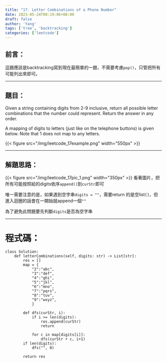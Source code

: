 ```yaml
---
title: "17. Letter Combinations of a Phone Number"
date: 2023-05-24T00:19:06+08:00
draft: false
author: 'Yang'
tags: ['tree', 'backtracking']
categories: ['leetcode']
---
```

## 前言：
這題應該是backtracking寫到現在最簡單的一題，不需要考慮`pop()`，只管把所有可能列出來即可。

---

## 題目：

Given a string containing digits from 2-9 inclusive, return all possible letter combinations that the number could represent. Return the answer in any order.

A mapping of digits to letters (just like on the telephone buttons) is given below. Note that 1 does not map to any letters.
  
{{< figure src="/img/leetcode_17example.png" width="550px" >}}

---

## 解題思路：
{{< figure src="/img/leetcode_17pic_1.png" width="350px" >}}
看著圖片，把所有可能按照給的digits依序`append()`到`curStr`即可

唯一需要注意的是，如果遇到空字串`digits = ""`，需要return 的是空list`[]`，但進入迴圈的話會在一開始就append一個`""`

為了避免此問題要先判斷`digits`是否為空字串


---

# 程式碼：

```
class Solution:
    def letterCombinations(self, digits: str) -> List[str]:
        res = []
        map = {
            "2":"abc", 
            "3":"def",
            "4":"ghi",
            "5":"jkl",
            "6":"mno",
            "7":"pqrs",
            "8":"tuv",
            "9":"wxyz",
            }
        
        def dfs(curStr, i):
            if i >= len(digits):
                res.append(curStr)
                return

            for c in map[digits[i]]:
                dfs(curStr + c, i+1)
        if len(digits):
            dfs("", 0)

        return res
```


